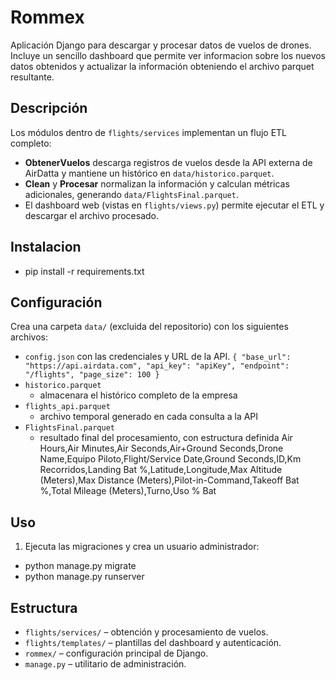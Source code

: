 # Rommex
Aplicación Django para descargar y procesar datos de vuelos de drones. Incluye un
sencillo dashboard que permite ver informacion sobre los nuevos datos obtenidos y actualizar la información 
obteniendo el archivo parquet resultante.

## Descripción
Los módulos dentro de `flights/services` implementan un flujo ETL completo:

- **ObtenerVuelos** descarga registros de vuelos desde la API externa de AirDatta y mantiene un
  histórico en `data/historico.parquet`.
- **Clean** y **Procesar** normalizan la información y calculan métricas
  adicionales, generando `data/FlightsFinal.parquet`.
- El dashboard web (vistas en `flights/views.py`) permite ejecutar el ETL y
descargar el archivo procesado.

## Instalacion
- pip install -r requirements.txt

## Configuración
Crea una carpeta `data/` (excluida del repositorio) con los siguientes
archivos:

- `config.json` con las credenciales y URL de la API.
    `
     {
   "base_url": "https://api.airdata.com",
   "api_key": "apiKey",
   "endpoint": "/flights",
   "page_size": 100
    }
    `
- `historico.parquet` 
    - almacenara el histórico completo de la empresa
- `flights_api.parquet` 
    - archivo temporal generado en cada consulta a la API
- `FlightsFinal.parquet` 
    - resultado final del procesamiento, con estructura definida
    Air Hours,Air Minutes,Air Seconds,Air+Ground Seconds,Drone Name,Equipo Piloto,Flight/Service Date,Ground Seconds,ID,Km Recorridos,Landing Bat %,Latitude,Longitude,Max Altitude (Meters),Max Distance (Meters),Pilot-in-Command,Takeoff Bat %,Total Mileage (Meters),Turno,Uso % Bat

## Uso
1. Ejecuta las migraciones y crea un usuario administrador:
- python manage.py migrate
- python manage.py runserver

## Estructura
- `flights/services/` – obtención y procesamiento de vuelos.
- `flights/templates/` – plantillas del dashboard y autenticación.
- `rommex/` – configuración principal de Django.
- `manage.py` – utilitario de administración.